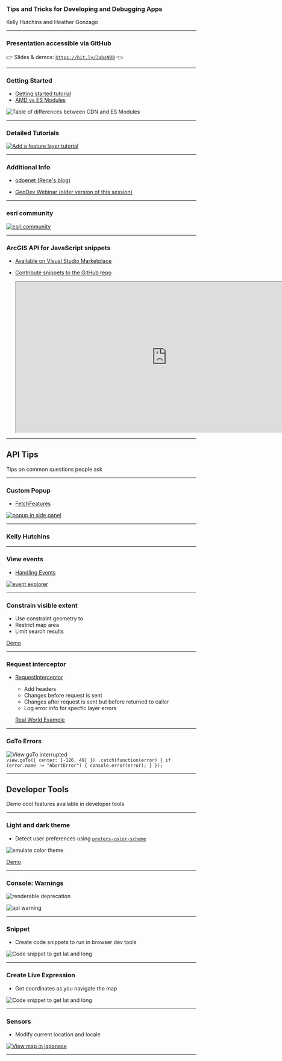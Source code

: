 <!-- .slide: data-background="../reveal.js/img/2021/dev-summit/bg-1.png" -->
<!-- .slide: class="title" -->
### Tips and Tricks for Developing and Debugging Apps
Kelly Hutchins and Heather Gonzago

----

### **Presentation accessible via GitHub**
👉 Slides & demos: <code>https://bit.ly/3absN00</code> 👈

----

### **Getting Started**

  - <a href="https://developers.arcgis.com/javascript/latest/get-started/" target="_blank">Getting started tutorial</a>
  - <a href="https://developers.arcgis.com/javascript/latest/tooling-intro/" target="_blank">AMD vs ES Modules</a>

  ![Table of differences between CDN and ES Modules](images/tooling.png)

----
### **Detailed Tutorials**

<a href="https://developers.arcgis.com/javascript/latest/add-a-feature-layer/" target="_blank">
<img alt="Add a feature layer tutorial" src="Images/tutorial.png">
</a>

----
### **Additional Info**

- <a href="https://odoe.net/blog" target="_blank">odoenet (Rene's blog)</a>

- <a href="https://www.esri.com/en-us/landing-page/product/2018/geodev-webinar-series/arcgis-api-for-javascript-tips-and-tricks-for-developing-and-debugging" target="_blank">GeoDev Webinar (older version of this session)</a>

----

### **esri community**

<a href="https://community.esri.com/t5/arcgis-api-for-javascript/ct-p/arcgis-api-for-javascript" target="_blank">
<img alt="esri community" src="Images/community.png">
</a>

----

### ArcGIS API for JavaScript snippets 

- <a href="https://marketplace.visualstudio.com/items?itemName=Esri.arcgis-jsapi-snippets" target="_blank">Available on Visual Studio Marketplace</a>
- <a href="https://github.com/Esri/arcgis-js-vscode-snippets" target="_blank">Contribute snippets to the GitHub repo</a>

  <iframe width=800 height=400 src="https://marketplace.visualstudio.com/items?itemName=Esri.arcgis-jsapi-snippets"></iframe>

----

<!-- .slide: data-background="../reveal.js/img/2021/dev-summit/bg-3.png" -->
<!-- .slide: class="title" -->

## API Tips


Tips on common questions people ask


----

### Custom Popup

  - [FetchFeatures](https://developers.arcgis.com/javascript/latest/api-reference/esri-widgets-Popup.html#fetchFeatures)
  
  [![popup in side panel](images/fetch-features.png)](https://developers.arcgis.com/javascript/latest/sample-code/widgets-feature-multiplelayers/live/)

----

### **Kelly Hutchins**


----
### View events

  - [Handling Events](https://developers.arcgis.com/javascript/latest/api-reference/esri-views-MapView.html#events)
  
  [![event explorer](images/event-explorer.png)](hhttps://developers.arcgis.com/javascript/latest/sample-code/event-explorer/)


----

### Constrain visible extent 

 - Use constraint geometry to 
  - Restrict map area
  - Limit search results 

  [Demo](demos/restrict_extent.html)


----

### Request interceptor 

  - [RequestInterceptor](https://developers.arcgis.com/javascript/latest/api-reference/esri-config.html#RequestInterceptor)
    - Add headers
    - Changes before request is sent
    - Changes after request is sent but before returned to caller
    - Log error info for specfic layer errors

    [Real World Example](https://community.esri.com/t5/arcgis-api-for-javascript/how-to-use-a-key-in-an-esrirequest-call/m-p/298401)

----


### GoTo Errors 
  ![View goTo interrupted](images/goToError.png)
  <code>
      view.goTo({
        center: [-126, 49]
      })
      .catch(function(error) {
        if (error.name != "AbortError") {
          console.error(error);
        }
      });
  </code>

---- 

## Developer Tools


Demo cool features available in developer tools


----

### Light and dark theme

  - Detect user preferences using [<code>prefers-color-scheme</code>](https://developer.mozilla.org/en-US/docs/Web/CSS/@media/prefers-color-scheme)

  ![emulate color theme](images/prefers-color-scheme.png)

  [Demo](demos/detect_color_theme.html)

----


### Console: Warnings  
  
  ![renderable deprecation](images/console-deprecated.png)

  ![api warning](images/api-deprecated-message.png)

----


### Snippet  

  - Create code snippets to run in browser dev tools
  
  ![Code snippet to get lat and long](images/coords-snippet.png)


----


### Create Live Expression  

  - Get coordinates as you navigate the map
  
  ![Code snippet to get lat and long](images/live-expression.png)


----
### Sensors 

  - Modify current location and locale 
  
  [![View map in japanese](images/map-locale.png)](https://www.arcgis.com/apps/instant/media/index.html?appid=6df7442815404def91d9196515fa0768)


----
